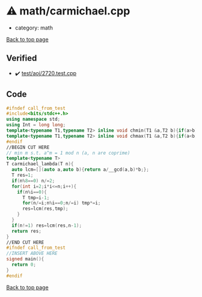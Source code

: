 <!-- mathjax config similar to math.stackexchange -->
<script type="text/javascript" async
  src="https://cdnjs.cloudflare.com/ajax/libs/mathjax/2.7.5/MathJax.js?config=TeX-MML-AM_CHTML">
</script>
<script type="text/x-mathjax-config">
  MathJax.Hub.Config({
    TeX: { equationNumbers: { autoNumber: "AMS" }},
    tex2jax: {
      inlineMath: [ ['$','$'] ],
      processEscapes: true
    },
    "HTML-CSS": { matchFontHeight: false },
    displayAlign: "left",
    displayIndent: "2em"
  });
</script>

<script type="text/javascript" src="https://cdnjs.cloudflare.com/ajax/libs/jquery/3.4.1/jquery.min.js"></script>
<script src="https://cdn.jsdelivr.net/npm/jquery-balloon-js@1.1.2/jquery.balloon.min.js" integrity="sha256-ZEYs9VrgAeNuPvs15E39OsyOJaIkXEEt10fzxJ20+2I=" crossorigin="anonymous"></script>
<script type="text/javascript" src="../../assets/js/copy-button.js"></script>
<link rel="stylesheet" href="../../assets/css/copy-button.css" />


# :warning: math/carmichael.cpp
* category: math


[Back to top page](../../index.html)



## Verified
* :heavy_check_mark: [test/aoj/2720.test.cpp](../../verify/test/aoj/2720.test.cpp.html)


## Code
```cpp
#ifndef call_from_test
#include<bits/stdc++.h>
using namespace std;
using Int = long long;
template<typename T1,typename T2> inline void chmin(T1 &a,T2 b){if(a>b) a=b;}
template<typename T1,typename T2> inline void chmax(T1 &a,T2 b){if(a<b) a=b;}
#endif
//BEGIN CUT HERE
// min m s.t. a^m = 1 mod n (a, n are coprime)
template<typename T>
T carmichael_lambda(T n){
  auto lcm=[](auto a,auto b){return a/__gcd(a,b)*b;};
  T res=1;
  if(n%8==0) n/=2;
  for(int i=2;i*i<=n;i++){
    if(n%i==0){
      T tmp=i-1;
      for(n/=i;n%i==0;n/=i) tmp*=i;
      res=lcm(res,tmp);
    }
  }
  if(n!=1) res=lcm(res,n-1);
  return res;
}
//END CUT HERE
#ifndef call_from_test
//INSERT ABOVE HERE
signed main(){
  return 0;
}
#endif

```

[Back to top page](../../index.html)

